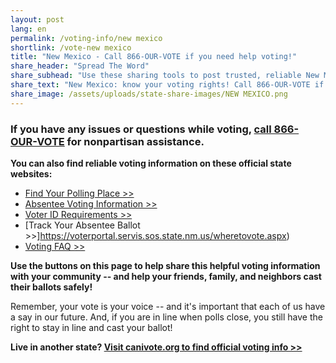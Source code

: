 ```yaml
---
layout: post
lang: en
permalink: /voting-info/new mexico
shortlink: /vote-new mexico
title: "New Mexico - Call 866-OUR-VOTE if you need help voting!"
share_header: "Spread The Word"
share_subhead: "Use these sharing tools to post trusted, reliable New Mexico voting information!"
share_text: "New Mexico: know your voting rights! Call 866-OUR-VOTE if you need help voting, or use these official resources."
share_image: /assets/uploads/state-share-images/NEW MEXICO.png
---
```

### **If you have any issues or questions while voting, [call 866-OUR-VOTE](tel:8666878683) for nonpartisan assistance.**

**You can also find reliable voting information on these official state websites:**

* [Find Your Polling Place >>](https://voterportal.servis.sos.state.nm.us/WhereToVote.aspx)
* [Absentee Voting Information >>](http://www.sos.state.nm.us/Voter_Information/Absentee_and_Early_Voting.aspx)
* [Voter ID Requirements >>](http://www.sos.state.nm.us/Voter_Information/voting-2.aspx)
* [Track Your Absentee Ballot >>]https://voterportal.servis.sos.state.nm.us/wheretovote.aspx)
* [Voting FAQ >>](https://docs.google.com/document/d/11fDbFwvYOaZKWwzqWDuLFkkrO-f1fvBoO6hfcO6PTOM/)

**Use the buttons on this page to help share this helpful voting information with your community -- and help your friends, family, and neighbors cast their ballots safely!**

Remember, your vote is your voice -- and it's important that each of us have a say in our future. And, if you are in line when polls close, you still have the right to stay in line and cast your ballot!

**Live in another state? [Visit canivote.org to find official voting info >>](https://canivote.org)**